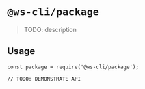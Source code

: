 # `@ws-cli/package`

> TODO: description

## Usage

```
const package = require('@ws-cli/package');

// TODO: DEMONSTRATE API
```
